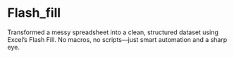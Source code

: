 # Flash_fill
Transformed a messy spreadsheet into a clean, structured dataset using Excel’s Flash Fill. No macros, no scripts—just smart automation and a sharp eye.
